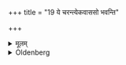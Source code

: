 +++
title = "19 ये चरन्त्येकवाससो भवन्ति"

+++

<details><summary>मूलम्</summary>

ये चरन्त्येकवाससो भवन्ति १९
</details>

<details><summary>Oldenberg</summary>

19. They who undergo it, wear one garment.
</details>
